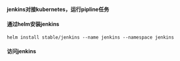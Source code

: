 #### jenkins对接kubernetes，运行pipline任务

#### 通过helm安装jenkins
```
helm install stable/jenkins --name jenkins --namespace jenkins
```

#### 访问jenkins
